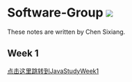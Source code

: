# Software-Group ![](https://komarev.com/ghpvc/?username=Chen-dll)
These notes are written by Chen Sixiang.   
## Week 1
[点击这里跳转到JavaStudyWeek1](https://chen-dll.github.io/Software-Group/JavaStudyWeek-1.html) 
